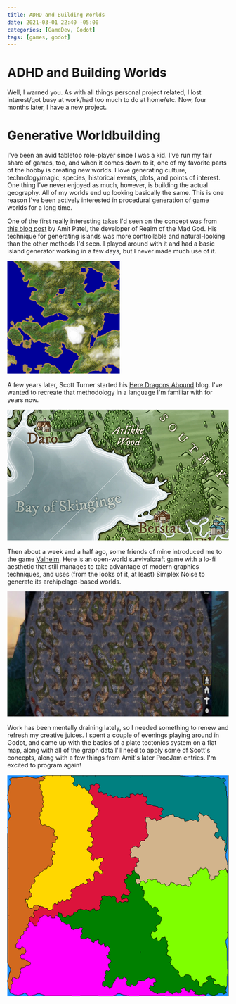 ```yaml
---
title: ADHD and Building Worlds
date: 2021-03-01 22:40 -05:00
categories: [GameDev, Godot]
tags: [games, godot]
---
```


# ADHD and Building Worlds
Well, I  warned you.  As with all things personal project related, I lost interest/got busy at work/had too much to do at home/etc.  Now, four months later, I have a new project.
# Generative Worldbuilding
I've been an avid tabletop role-player since I was a kid. I've run my fair share of games, too, and when it comes down to it, one of my favorite parts of the hobby is creating new worlds. I love generating culture, technology/magic, species, historical events, plots, and points of interest.  One thing I've never enjoyed as much, however, is building the actual geography.  All of my worlds end up looking basically the same.  This is one reason I've been actively interested in procedural generation of game worlds for a long time.

One of the first really interesting takes I'd seen on the concept was from [this blog post](https://simblob.blogspot.com/2010/01/simple-map-generation.html) by Amit Patel, the developer of Realm of the Mad God.  His technique for generating islands was more controllable and natural-looking than the other methods I'd seen. I played around with it and had a basic island generator working in a few days, but I never made much use of it.

![Blob In Games Image](/assets/img/blobs-1.png) 

A few years later, Scott Turner started his [Here Dragons Abound](https://heredragonsabound.blogspot.com/) blog. I've wanted to recreate that methodology in a language I'm familiar with for years now.

![Here Dragons Abound Image](/assets/img/hda-1.png)

Then about a week and a half ago, some friends of mine introduced me to the game [Valheim](https://www.valheimgame.com/). Here is an open-world survivalcraft game with a lo-fi aesthetic that still manages to take advantage of modern graphics techniques, and uses (from the looks of it, at least) Simplex Noise to generate its archipelago-based worlds.

![Valheim Map](/assets/img/valheim-1.jpg)

Work has been mentally draining lately, so I needed something to renew and refresh my creative juices.  I spent a couple of evenings playing around in Godot, and came up with the basics of a plate tectonics system on a flat map, along with all of the graph data I'll need to apply some of Scott's concepts, along with a few things from Amit's later ProcJam entries.  I'm excited to program again!

![Early Tectonics](/assets/img/tectonics1.png)